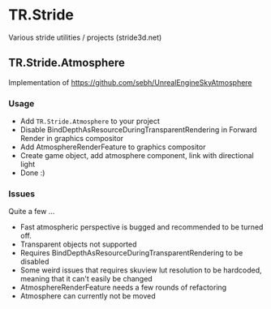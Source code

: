 # TR.Stride
Various stride utilities / projects (stride3d.net)

## TR.Stride.Atmosphere
Implementation of https://github.com/sebh/UnrealEngineSkyAtmosphere

### Usage
* Add `TR.Stride.Atmosphere` to your project
* Disable BindDepthAsResourceDuringTransparentRendering in Forward Render in graphics compositor
* Add AtmosphereRenderFeature to graphics compositor
* Create game object, add atmosphere component, link with directional light
* Done :)

### Issues
Quite a few ... 

* Fast atmospheric perspective is bugged and recommended to be turned off.
* Transparent objects not supported
* Requires BindDepthAsResourceDuringTransparentRendering to be disabled
* Some weird issues that requires skuview lut resolution to be hardcoded, meaning that it can't easily be changed
* AtmosphereRenderFeature needs a few rounds of refactoring
* Atmosphere can currently not be moved